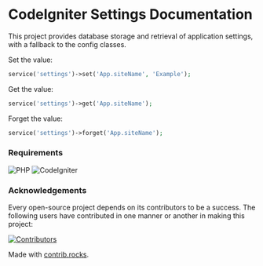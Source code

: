 # CodeIgniter Settings Documentation

This project provides database storage and retrieval of application settings, with a fallback to the config classes.

Set the value:

```php
service('settings')->set('App.siteName', 'Example');
```

Get the value:

```php
service('settings')->get('App.siteName');
```

Forget the value:

```php
service('settings')->forget('App.siteName');
```

### Requirements

![PHP](https://img.shields.io/badge/PHP-%5E7.4-red)
![CodeIgniter](https://img.shields.io/badge/CodeIgniter-%5E4.2.3-red)

### Acknowledgements

Every open-source project depends on its contributors to be a success. The following users have
contributed in one manner or another in making this project:

<a href="https://github.com/codeigniter4/settings/graphs/contributors">
  <img src="https://contrib.rocks/image?repo=codeigniter4/settings" alt="Contributors">
</a>

Made with [contrib.rocks](https://contrib.rocks).
